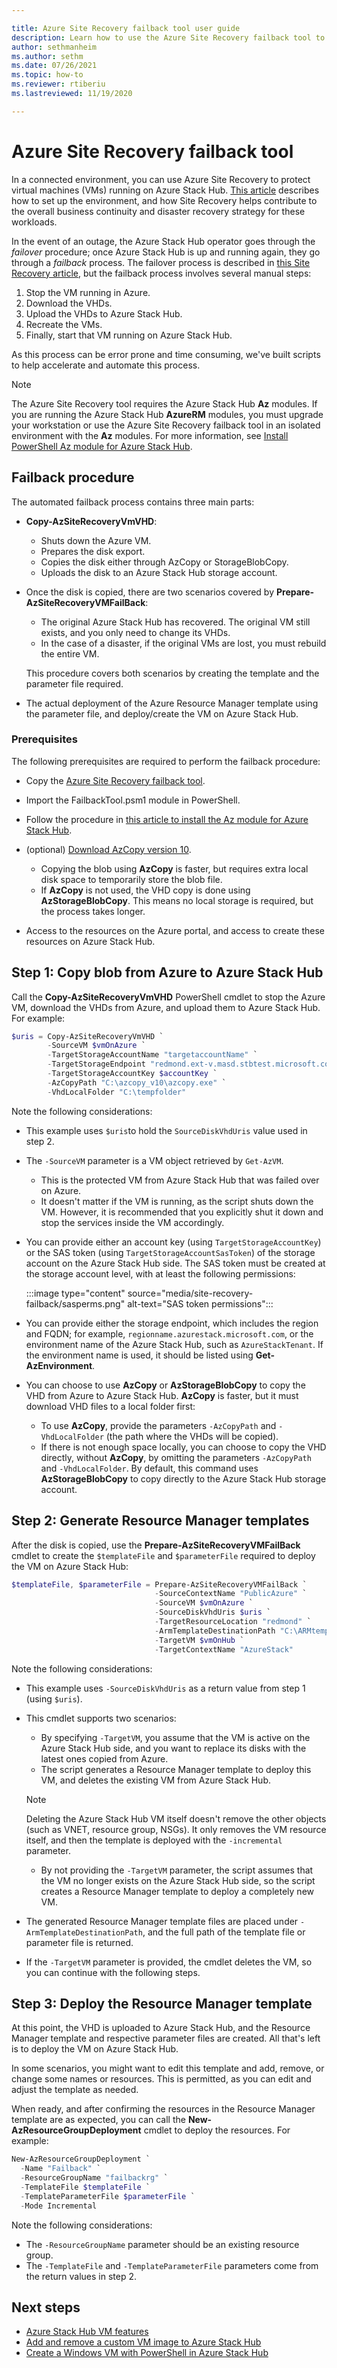 ```yaml
---

title: Azure Site Recovery failback tool user guide
description: Learn how to use the Azure Site Recovery failback tool to protect virtual machines (VMs).
author: sethmanheim
ms.author: sethm
ms.date: 07/26/2021
ms.topic: how-to
ms.reviewer: rtiberiu
ms.lastreviewed: 11/19/2020

---
```


# Azure Site Recovery failback tool

In a connected environment, you can use Azure Site Recovery to protect virtual machines (VMs) running on Azure Stack Hub. [This article](/azure/site-recovery/azure-stack-site-recovery) describes how to set up the environment, and how Site Recovery helps contribute to the overall business continuity and disaster recovery strategy for these workloads.

In the event of an outage, the Azure Stack Hub operator goes through the *failover* procedure; once Azure Stack Hub is up and running again, they go through a *failback* process. The failover process is described in [this Site Recovery article](/azure/site-recovery/azure-stack-site-recovery), but the failback process involves several manual steps:

1. Stop the VM running in Azure.
2. Download the VHDs.
3. Upload the VHDs to Azure Stack Hub.
4. Recreate the VMs.
5. Finally, start that VM running on Azure Stack Hub.

As this process can be error prone and time consuming, we've built scripts to help accelerate and automate this process.

> [!NOTE]  
> The Azure Site Recovery tool requires the Azure Stack Hub **Az** modules. If you are running the Azure Stack Hub **AzureRM** modules, you must upgrade your workstation or use the Azure Site Recovery failback tool in an isolated environment with the **Az** modules. For more information, see [Install PowerShell Az module for Azure Stack Hub](powershell-install-az-module.md).

## Failback procedure

The automated failback process contains three main parts:

- **Copy-AzSiteRecoveryVmVHD**:
  - Shuts down the Azure VM.
  - Prepares the disk export.
  - Copies the disk either through AzCopy or StorageBlobCopy.
  - Uploads the disk to an Azure Stack Hub storage account.

- Once the disk is copied, there are two scenarios covered by **Prepare-AzSiteRecoveryVMFailBack**:
  - The original Azure Stack Hub has recovered. The original VM still exists, and you only need to change its VHDs.
  - In the case of a disaster, if the original VMs are lost, you must rebuild the entire VM.

  This procedure covers both scenarios by creating the template and the parameter file required.

- The actual deployment of the Azure Resource Manager template using the parameter file, and deploy/create the VM on Azure Stack Hub.

### Prerequisites

The following prerequisites are required to perform the failback procedure:

- Copy the [Azure Site Recovery failback tool](https://aka.ms/azshasr).

- Import the FailbackTool.psm1 module in PowerShell.

- Follow the procedure in [this article to install the Az module for Azure Stack Hub](powershell-install-az-module.md).

- (optional) [Download AzCopy version 10](/azure/storage/common/storage-use-azcopy-v10).

  - Copying the blob using **AzCopy** is faster, but requires extra local disk space to temporarily store the blob file.
  - If **AzCopy** is not used, the VHD copy is done using **AzStorageBlobCopy**. This means no local storage is required, but the process takes longer.

- Access to the resources on the Azure portal, and access to create these resources on Azure Stack Hub.

## Step 1: Copy blob from Azure to Azure Stack Hub

Call the **Copy-AzSiteRecoveryVmVHD** PowerShell cmdlet to stop the Azure VM, download the VHDs from Azure, and upload them to Azure Stack Hub. For example:

```powershell
$uris = Copy-AzSiteRecoveryVmVHD `
        -SourceVM $vmOnAzure `
        -TargetStorageAccountName "targetaccountName" `
        -TargetStorageEndpoint "redmond.ext-v.masd.stbtest.microsoft.com" `
        -TargetStorageAccountKey $accountKey `
        -AzCopyPath "C:\azcopy_v10\azcopy.exe" `
        -VhdLocalFolder "C:\tempfolder"
```

Note the following considerations:

- This example uses `$uris`to hold the `SourceDiskVhdUris` value used in step 2.

- The `-SourceVM` parameter is a VM object retrieved by `Get-AzVM`.
  - This is the protected VM from Azure Stack Hub that was failed over on Azure.
  - It doesn't matter if the VM is running, as the script shuts down the VM. However, it is recommended that you explicitly shut it down and stop the services inside the VM accordingly.

- You can provide either an account key (using `TargetStorageAccountKey`) or the SAS token (using `TargetStorageAccountSasToken`) of the storage account on the Azure Stack Hub side. The SAS token must be created at the storage account level, with at least the following permissions:

   :::image type="content" source="media/site-recovery-failback/sasperms.png" alt-text="SAS token permissions":::

- You can provide either the storage endpoint, which includes the region and FQDN; for example, `regionname.azurestack.microsoft.com`, or the environment name of the Azure Stack Hub, such as `AzureStackTenant`. If the environment name is used, it should be listed using **Get-AzEnvironment**.

- You can choose to use **AzCopy** or **AzStorageBlobCopy** to copy the VHD from Azure to Azure Stack Hub. **AzCopy** is faster, but it must download VHD files to a local folder first:
  - To use **AzCopy**, provide the parameters `-AzCopyPath` and `-VhdLocalFolder` (the path where the VHDs will be copied).
  - If there is not enough space locally, you can choose to copy the VHD directly, without **AzCopy**, by omitting the parameters `-AzCopyPath` and `-VhdLocalFolder`. By default, this command uses **AzStorageBlobCopy** to copy directly to the Azure Stack Hub storage account.

## Step 2: Generate Resource Manager templates

After the disk is copied, use the **Prepare-AzSiteRecoveryVMFailBack** cmdlet to create the `$templateFile` and `$parameterFile` required to deploy the VM on Azure Stack Hub:

```powershell
$templateFile, $parameterFile = Prepare-AzSiteRecoveryVMFailBack `
                                -SourceContextName "PublicAzure" `
                                -SourceVM $vmOnAzure `
                                -SourceDiskVhdUris $uris `
                                -TargetResourceLocation "redmond" `
                                -ArmTemplateDestinationPath "C:\ARMtemplates" `
                                -TargetVM $vmOnHub `
                                -TargetContextName "AzureStack"

```

Note the following considerations:

- This example uses `-SourceDiskVhdUris` as a return value from step 1 (using `$uris`).

- This cmdlet supports two scenarios:
  - By specifying `-TargetVM`, you assume that the VM is active on the Azure Stack Hub side, and you want to replace its disks with the latest ones copied from Azure.
  - The script generates a Resource Manager template to deploy this VM, and deletes the existing VM from Azure Stack Hub.
  
  > [!NOTE]
  > Deleting the Azure Stack Hub VM itself doesn't remove the other objects (such as VNET, resource group, NSGs). It only removes the VM resource itself, and then the template is deployed with the `-incremental` parameter.

  - By not providing the `-TargetVM` parameter, the script assumes that the VM no longer exists on the Azure Stack Hub side, so the script creates a Resource Manager template to deploy a completely new VM.

- The generated Resource Manager template files are placed under `-ArmTemplateDestinationPath`, and the full path of the template file or parameter file is returned.

- If the `-TargetVM` parameter is provided, the cmdlet deletes the VM, so you can continue with the following steps.

## Step 3: Deploy the Resource Manager template

At this point, the VHD is uploaded to Azure Stack Hub, and the Resource Manager template and respective parameter files are created. All that's left is to deploy the VM on Azure Stack Hub.

In some scenarios, you might want to edit this template and add, remove, or change some names or resources. This is permitted, as you can edit and adjust the template as needed.

When ready, and after confirming the resources in the Resource Manager template are as expected, you can call the **New-AzResourceGroupDeployment** cmdlet to deploy the resources. For example:

```powershell
New-AzResourceGroupDeployment `
  -Name "Failback" `
  -ResourceGroupName "failbackrg" `
  -TemplateFile $templateFile `
  -TemplateParameterFile $parameterFile `
  -Mode Incremental
```

Note the following considerations:

- The `-ResourceGroupName` parameter should be an existing resource group.
- The `-TemplateFile` and `-TemplateParameterFile` parameters come from the return values in step 2.

## Next steps

- [Azure Stack Hub VM features](../user/azure-stack-vm-considerations.md)
- [Add and remove a custom VM image to Azure Stack Hub](azure-stack-add-vm-image.md)
- [Create a Windows VM with PowerShell in Azure Stack Hub](../user/azure-stack-quick-create-vm-windows-powershell.md)